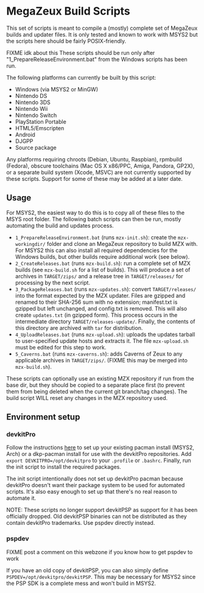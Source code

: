 # MegaZeux Build Scripts

This set of scripts is meant to compile a (mostly) complete set of MegaZeux
builds and updater files. It is only tested and known to work with MSYS2 but
the scripts here should be fairly POSIX-friendly.

FIXME idk about this
These scripts should be run only after "1_PrepareReleaseEnvironment.bat"
from the Windows scripts has been run.

The following platforms can currently be built by this script:

- Windows (via MSYS2 or MinGW)
- Nintendo DS
- Nintendo 3DS
- Nintendo Wii
- Nintendo Switch
- PlayStation Portable
- HTML5/Emscripten
- Android
- DJGPP
- Source package

Any platforms requiring chroots (Debian, Ubuntu, Raspbian), rpmbuild (Fedora),
obscure toolchains (Mac OS X x86/PPC, Amiga, Pandora, GP2X), or a separate build
system (Xcode, MSVC) are not currently supported by these scripts. Support for
some of these may be added at a later date.

## Usage
For MSYS2, the easiest way to do this is to copy all of these files to the MSYS
root folder. The following batch scripts can then be run, mostly automating the
build and updates process.

- `1_PrepareReleaseEnvironment.bat` (runs `mzx-init.sh`): create the `mzx-workingdir/`
  folder and clone an MegaZeux repository to build MZX with. For MSYS2 this can
  also install all required dependencies for the Windows builds, but other builds
  require additional work (see below).
- `2_CreateReleases.bat` (runs `mzx-build.sh`): run a complete set of MZX builds
  (see `mzx-build.sh` for a list of builds). This will produce a set of archives
  in `TARGET/zips/` and a release tree in `TARGET/releases/` for processing by
  the next script.
- `3_PackageReleases.bat` (runs `mzx-updates.sh`): convert `TARGET/releases/`
  into the format expected by the MZX updater. Files are gzipped and renamed to
  their SHA-256 sum with no extension; manifest.txt is gzipped but left unchanged,
  and config.txt is removed. This will also create `updates.txt` (in gzipped form).
  This process occurs in the intermediate directory `TARGET/releases-update/`.
  Finally, the contents of this directory are archived with `tar` for distribution.
- `4_UploadReleases.bat` (runs `mzx-upload.sh`): uploads the updates tarball to
  user-specified update hosts and extracts it. The file `mzx-upload.sh` must be
  edited for this step to work.
- `5_Caverns.bat` (runs `mzx-caverns.sh`): adds Caverns of Zeux to any applicable
  archives in `TARGET/zips/`. (FIXME this may be merged into `mzx-build.sh`).

These scripts can optionally use an existing MZX repository if run from the base
dir, but they should be copied to a separate place first (to prevent them from
being deleted when the current git branch/tag changes). The build script WILL
reset any changes in the MZX repository used.

## Environment setup

### devkitPro

Follow the instructions [here](https://devkitpro.org/wiki/devkitPro_pacman) to
set up your existing pacman install (MSYS2, Arch) or a dkp-pacman install for
use with the devkitPro repositories. Add `export DEVKITPRO=/opt/devkitpro` to
your `.profile` or `.bashrc`. Finally, run the init script to install the
required packages.

The init script intentionally does not set up devkitPro pacman because devkitPro
doesn't want their package system to be used for automated scripts. It's also
easy enough to set up that there's no real reason to automate it.

NOTE:
These scripts no longer support devkitPSP as support for it has been officially
dropped. Old devkitPSP binaries can not be distributed as they contain devkitPro
trademarks. Use pspdev directly instead.

### pspdev

FIXME post a comment on this webzone if you know how to get pspdev to work

If you have an old copy of devkitPSP, you can also simply define
`PSPDEV=/opt/devkitpro/devkitPSP`. This may be necessary for MSYS2 since the
PSP SDK is a complete mess and won't build in MSYS2.
